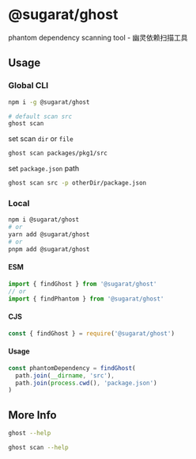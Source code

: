 # @sugarat/ghost

phantom dependency scanning tool - 幽灵依赖扫描工具

## Usage
### Global CLI
```sh
npm i -g @sugarat/ghost
```

```sh
# default scan src 
ghost scan
```

set scan `dir` or `file`
```sh
ghost scan packages/pkg1/src
```

set `package.json` path

```sh
ghost scan src -p otherDir/package.json
```


### Local
```sh
npm i @sugarat/ghost
# or
yarn add @sugarat/ghost
# or
pnpm add @sugarat/ghost
```

#### ESM
```ts
import { findGhost } from '@sugarat/ghost'
// or
import { findPhantom } from '@sugarat/ghost'
```
#### CJS
```ts
const { findGhost } = require('@sugarat/ghost')
```

#### Usage
```ts
const phantomDependency = findGhost(
  path.join(__dirname, 'src'),
  path.join(process.cwd(), 'package.json')
)
```

## More Info
```sh
ghost --help

ghost scan --help
```